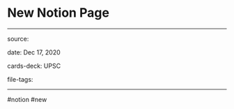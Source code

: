 # New Notion Page

---

source:

date: Dec 17, 2020 

cards-deck: UPSC

file-tags: 

---

#notion #new